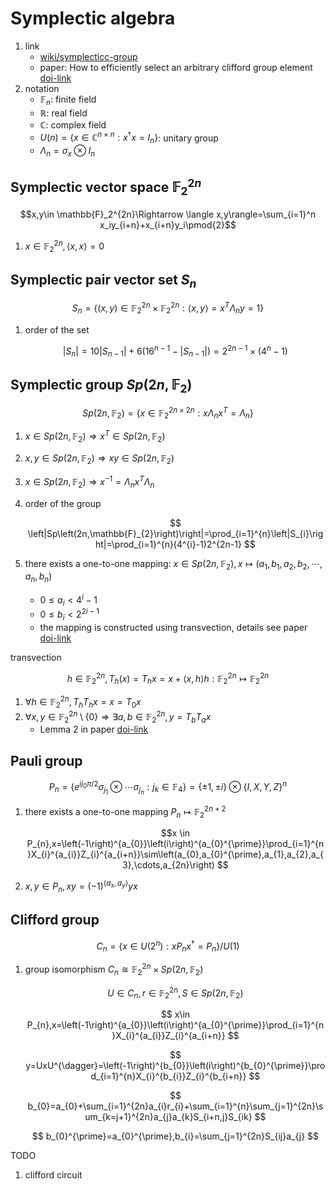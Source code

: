 # Symplectic algebra

1. link
    * [wiki/symplecticc-group](https://en.wikipedia.org/wiki/Symplectic_group)
    * paper: How to efficiently select an arbitrary clifford group element [doi-link](https://doi.org/10.1063%2F1.4903507)
2. notation
    * $\mathbb{F}_n$: finite field
    * $\mathbb{R}$: real field
    * $\mathbb{C}$: complex field
    * $U(n)=\lbrace x\in\mathbb{C}^{n\times n}:x^\dagger x=I_n \rbrace$: unitary group
    * $\Lambda_n=\sigma_x\otimes I_n$

## Symplectic vector space $\mathbb{F}_2^{2n}$

$$x,y\in \mathbb{F}_2^{2n}\Rightarrow \langle x,y\rangle=\sum_{i=1}^n x_iy_{i+n}+x_{i+n}y_i\pmod{2}$$

1. $x\in\mathbb{F}_2^{2n},\langle x,x\rangle=0$

## Symplectic pair vector set $S_n$

$$S_{n}=\lbrace \left(x,y\right)\in\mathbb{F}_{2}^{2n}\times\mathbb{F}_{2}^{2n}:\langle x,y\rangle=x^{T}\Lambda_{n}y=1\rbrace $$

1. order of the set

    $$ \left|S_{n}\right|=10\left|S_{n-1}\right|+6\left(16^{n-1}-\left|S_{n-1}\right|\right)=2^{2n-1}\times\left(4^{n}-1\right) $$

## Symplectic group $Sp(2n,\mathbb{F}_2)$

$$Sp\left(2n,\mathbb{F}_{2}\right)=\lbrace x\in\mathbb{F}_{2}^{2n\times2n}:x\Lambda_{n}x^{T}=\Lambda_{n}\rbrace$$

1. $x\in Sp\left(2n,\mathbb{F}_{2}\right)\Rightarrow x^{T}\in Sp\left(2n,\mathbb{F}_{2}\right)$
2. $x,y\in Sp\left(2n,\mathbb{F}_{2}\right)\Rightarrow xy\in Sp\left(2n,\mathbb{F}_{2}\right)$
3. $x\in Sp\left(2n,\mathbb{F}_{2}\right)\Rightarrow x^{-1}=\Lambda_{n}x^{T}\Lambda_{n}$
4. order of the group

    $$ \left|Sp\left(2n,\mathbb{F}_{2}\right)\right|=\prod_{i=1}^{n}\left|S_{i}\right|=\prod_{i=1}^{n}(4^{i}-1)2^{2n-1} $$

5. there exists a one-to-one mapping: $x\in Sp\left(2n,\mathbb{F}_{2}\right),x\mapsto\left(a_{1},b_{1},a_{2},b_{2},\cdots,a_{n},b_{n}\right)$
    * $0\leq a_{i}<4^{i}-1$
    * $0\leq b_{i}<2^{2i-1}$
    * the mapping is constructed using transvection, details see paper [doi-link](https://doi.org/10.1063%2F1.4903507)

transvection

$$h\in\mathbb{F}_{2}^{2n},T_{h}\left(x\right)=T_{h}x=x+\langle x,h\rangle h:\mathbb{F}_{2}^{2n}
\mapsto\mathbb{F}_{2}^{2n}$$

1. $\forall h\in\mathbb{F}_{2}^{2n},T_{h}T_{h}x=x=T_{0}x$
2. $\forall x,y\in\mathbb{F}_{2}^{2n}\setminus\lbrace 0\rbrace \Rightarrow\exists a,b\in\mathbb{F}_{2}^{2n},y=T_{b}T_{a}x$
    * Lemma 2 in paper [doi-link](https://doi.org/10.1063%2F1.4903507)

## Pauli group

$$P_{n}=\lbrace e^{ij_{0}\pi/2}\sigma_{j_{1}}\otimes\cdots\sigma_{j_{n}}:j_{k}\in\mathbb{F}_{4}\rbrace =\lbrace \pm1,\pm i\rbrace \otimes\lbrace I,X,Y,Z\rbrace ^{n}$$

1. there exists a one-to-one mapping $P_{n}\mapsto\mathbb{F}_{2}^{2n+2}$

     $$x \in P_{n},x=\left(-1\right)^{a_{0}}\left(i\right)^{a_{0}^{\prime}}\prod_{i=1}^{n}X_{i}^{a_{i}}Z_{i}^{a_{i+n}}\sim\left(a_{0},a_{0}^{\prime},a_{1},a_{2},a_{3},\cdots,a_{2n}\right) $$

2. $x,y\in P_{n},xy=\left(-1\right)^{\langle a_{x},a_{y}\rangle}yx$

## Clifford group

$$C_{n}=\lbrace x\in U\left(2^{n}\right):xP_{n}x^{\dagger}=P_{n}\rbrace /U\left(1\right)$$

1. group isomorphism $C_{n}\cong\mathbb{F}_{2}^{2n}\times Sp\left(2n,\mathbb{F}_{2}\right)$

    $$ U\in C_{n},r\in\mathbb{F}_{2}^{2n},S\in Sp\left(2n,\mathbb{F}_{2}\right) $$

    $$ x\in P_{n},x=\left(-1\right)^{a_{0}}\left(i\right)^{a_{0}^{\prime}}\prod_{i=1}^{n}X_{i}^{a_{i}}Z_{i}^{a_{i+n}} $$

    $$ y=UxU^{\dagger}=\left(-1\right)^{b_{0}}\left(i\right)^{b_{0}^{\prime}}\prod_{i=1}^{n}X_{i}^{b_{i}}Z_{i}^{b_{i+n}} $$

    $$ b_{0}=a_{0}+\sum_{i=1}^{2n}a_{i}r_{i}+\sum_{i=1}^{n}\sum_{j=1}^{2n}\sum_{k=j+1}^{2n}a_{j}a_{k}S_{i+n,j}S_{ik} $$

    $$ b_{0}^{\prime}=a_{0}^{\prime},b_{i}=\sum_{j=1}^{2n}S_{ij}a_{j} $$

TODO

1. clifford circuit
